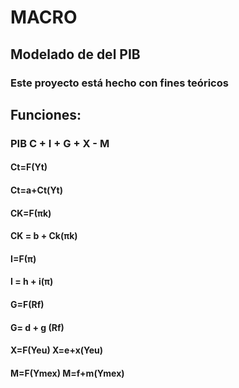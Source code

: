 # MACRO

## Modelado de del PIB

### Este proyecto está hecho con fines teóricos

## Funciones:
### PIB	C + I + G + X - M
	
#### Ct=F(Yt)	
#### Ct=a+Ct(Yt)
#### CK=F(πk)	
#### CK = b + Ck(πk)
#### I=F(π)	
#### I = h + i(π)
#### G=F(Rf)	
#### G= d + g (Rf)
#### X=F(Yeu)	X=e+x(Yeu)
#### M=F(Ymex)	M=f+m(Ymex)
